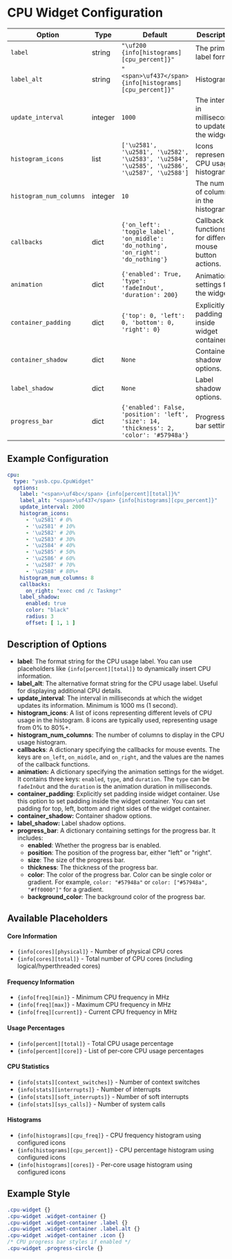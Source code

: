 # CPU Widget Configuration

| Option                | Type    | Default                                                                 | Description                                                                 |
|-----------------------|---------|-------------------------------------------------------------------------|-----------------------------------------------------------------------------|
| `label`               | string  | `"\uf200 {info[histograms][cpu_percent]}"`                              | The primary label format.                                                   |
| `label_alt`           | string  | `"<span>\uf437</span> {info[histograms][cpu_percent]}"` | Histograms | The alternative label format.                                               |
| `update_interval`     | integer | `1000`                                                                  | The interval in milliseconds to update the widget.                          |
| `histogram_icons`     | list    | `['\u2581', '\u2581', '\u2582', '\u2583', '\u2584', '\u2585', '\u2586', '\u2587', '\u2588']` | Icons representing CPU usage histograms.                                    |
| `histogram_num_columns` | integer | `10`                                                                    | The number of columns in the histogram.                                     |
| `callbacks`           | dict    | `{'on_left': 'toggle_label', 'on_middle': 'do_nothing', 'on_right': 'do_nothing'}` | Callback functions for different mouse button actions.                      |
| `animation`         | dict    | `{'enabled': True, 'type': 'fadeInOut', 'duration': 200}`               | Animation settings for the widget.                                          |
| `container_padding`  | dict | `{'top': 0, 'left': 0, 'bottom': 0, 'right': 0}`      | Explicitly set padding inside widget container. |
| `container_shadow`   | dict   | `None`                  | Container shadow options.                       |
| `label_shadow`         | dict   | `None`                  | Label shadow options.                 |
| `progress_bar`       | dict    | `{'enabled': False, 'position': 'left', 'size': 14, 'thickness': 2, 'color': '#57948a'}` | Progress bar settings.                                                      |

## Example Configuration

```yaml
cpu:
  type: "yasb.cpu.CpuWidget"
  options:
    label: "<span>\uf4bc</span> {info[percent][total]}%"
    label_alt: "<span>\uf437</span> {info[histograms][cpu_percent]}"
    update_interval: 2000
    histogram_icons:
      - '\u2581' # 0%
      - '\u2581' # 10%
      - '\u2582' # 20%
      - '\u2583' # 30%
      - '\u2584' # 40%
      - '\u2585' # 50%
      - '\u2586' # 60%
      - '\u2587' # 70%
      - '\u2588' # 80%+
    histogram_num_columns: 8
    callbacks:
      on_right: "exec cmd /c Taskmgr"
    label_shadow:
      enabled: true
      color: "black"
      radius: 3
      offset: [ 1, 1 ]
```

## Description of Options

- **label**: The format string for the CPU usage label. You can use placeholders like `{info[percent][total]}` to dynamically insert CPU information.
- **label_alt**: The alternative format string for the CPU usage label. Useful for displaying additional CPU details.
- **update_interval**: The interval in milliseconds at which the widget updates its information. Minimum is 1000 ms (1 second).
- **histogram_icons**: A list of icons representing different levels of CPU usage in the histogram. 8 icons are typically used, representing usage from 0% to 80%+.
- **histogram_num_columns**: The number of columns to display in the CPU usage histogram.
- **callbacks**: A dictionary specifying the callbacks for mouse events. The keys are `on_left`, `on_middle`, and `on_right`, and the values are the names of the callback functions.
- **animation:** A dictionary specifying the animation settings for the widget. It contains three keys: `enabled`, `type`, and `duration`. The `type` can be `fadeInOut` and the `duration` is the animation duration in milliseconds.
- **container_padding**: Explicitly set padding inside widget container. Use this option to set padding inside the widget container. You can set padding for top, left, bottom and right sides of the widget container.
- **container_shadow:** Container shadow options.
- **label_shadow:** Label shadow options.
- **progress_bar**: A dictionary containing settings for the progress bar. It includes:
  - **enabled**: Whether the progress bar is enabled.
  - **position**: The position of the progress bar, either "left" or "right".
  - **size**: The size of the progress bar.
  - **thickness**: The thickness of the progress bar.
  - **color**: The color of the progress bar. Color can be single color or gradient. For example, `color: "#57948a"` or `color: ["#57948a", "#ff0000"]"` for a gradient.
  - **background_color**: The background color of the progress bar.

## Available Placeholders

#### Core Information
- `{info[cores][physical]}` - Number of physical CPU cores
- `{info[cores][total]}` - Total number of CPU cores (including logical/hyperthreaded cores)

#### Frequency Information
- `{info[freq][min]}` - Minimum CPU frequency in MHz
- `{info[freq][max]}` - Maximum CPU frequency in MHz  
- `{info[freq][current]}` - Current CPU frequency in MHz

#### Usage Percentages
- `{info[percent][total]}` - Total CPU usage percentage
- `{info[percent][core]}` - List of per-core CPU usage percentages

#### CPU Statistics
- `{info[stats][context_switches]}` - Number of context switches
- `{info[stats][interrupts]}` - Number of interrupts
- `{info[stats][soft_interrupts]}` - Number of soft interrupts
- `{info[stats][sys_calls]}` - Number of system calls

#### Histograms
- `{info[histograms][cpu_freq]}` - CPU frequency histogram using configured icons
- `{info[histograms][cpu_percent]}` - CPU percentage histogram using configured icons
- `{info[histograms][cores]}` - Per-core usage histogram using configured icons

## Example Style
```css
.cpu-widget {}
.cpu-widget .widget-container {}
.cpu-widget .widget-container .label {}
.cpu-widget .widget-container .label.alt {}
.cpu-widget .widget-container .icon {}
/* CPU progress bar styles if enabled */
.cpu-widget .progress-circle {} 
```